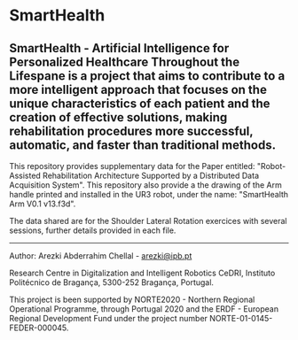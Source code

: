 # SmartHealth
SmartHealth - Artificial Intelligence for Personalized Healthcare Throughout the Lifespane is a project that aims to contribute to a more intelligent approach that focuses on the unique characteristics of each patient and the creation of effective solutions, making rehabilitation procedures more successful, automatic, and faster than traditional methods.
--
This repository provides supplementary data for the Paper entitled: "Robot-Assisted Rehabilitation Architecture Supported by a Distributed Data Acquisition System".
This repository also provide a the drawing of the Arm handle printed and installed in the UR3 robot, under the name: "SmartHealth Arm V0.1 v13.f3d".

The data shared are for the Shoulder Lateral Rotation exercices with several sessions, further details provided in each file.


-  - -  -  - -  - -  - -  -  - -  - -  - -  -  - -  - -  - -  -  - -  - -  - -  -  - -  - -  - -  -  - -  - -  - -  -  - -  - 
Author: Arezki Abderrahim Chellal - arezki@ipb.pt

Research Centre in Digitalization and Intelligent Robotics CeDRI, Instituto Politécnico de Bragança, 5300-252 Bragança, Portugal.

This project is been supported by NORTE2020 - Northern Regional Operational Programme, through Portugal 2020 and the ERDF - European Regional Development Fund under the project number NORTE-01-0145-FEDER-000045.
